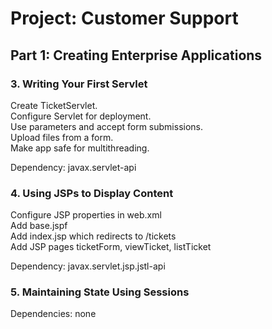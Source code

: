 # Project: Customer Support

## Part 1: Creating Enterprise Applications

### 3. Writing Your First Servlet

Create TicketServlet.  
Configure Servlet for deployment.  
Use parameters and accept form submissions.  
Upload files from a form.  
Make app safe for multithreading.  

Dependency: javax.servlet-api  

### 4. Using JSPs to Display Content

Configure JSP properties in web.xml  
Add base.jspf  
Add index.jsp which redirects to /tickets  
Add JSP pages ticketForm, viewTicket, listTicket  

Dependency: javax.servlet.jsp.jstl-api  

### 5. Maintaining State Using Sessions

Dependencies: none